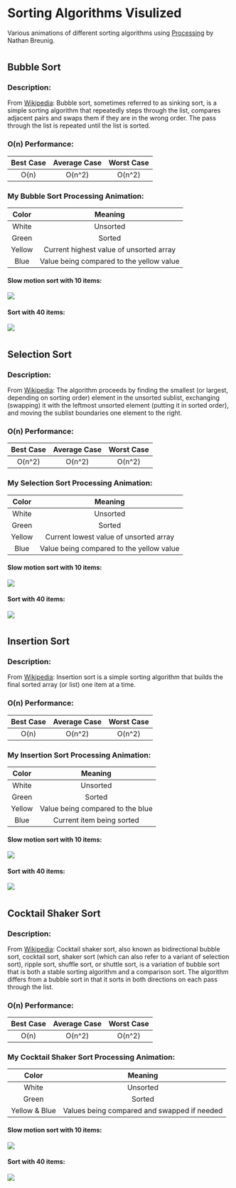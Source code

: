 # Sorting Algorithms Visulized
Various animations of different sorting algorithms using [Processing](https://www.processing.org) by Nathan Breunig.
#
## Bubble Sort
### Description:
From [Wikipedia](https://en.wikipedia.org/wiki/Bubble_sort): Bubble sort, sometimes referred to as sinking sort, is a simple sorting algorithm that repeatedly steps through the list, compares adjacent pairs and swaps them if they are in the wrong order. The pass through the list is repeated until the list is sorted. 
### O(n) Performance:
| Best Case | Average Case | Worst Case |
|:---------:|:------------:|:----------:|
| O(n)      | O(n^2)       | O(n^2)     |
### My Bubble Sort Processing Animation: 
|Color |Meaning|
|:----:|:--------------------------------------:|
|White |Unsorted                                |
|Green |Sorted                                  |
|Yellow|Current highest value of unsorted array |
|Blue  |Value being compared to the yellow value|
#### Slow motion sort with 10 items:
![](https://i.imgur.com/nPuNXGu.gif)
#### Sort with 40 items:
![](https://i.imgur.com/dz1hRSK.gif)
#
## Selection Sort
### Description:
From [Wikipedia](https://en.wikipedia.org/wiki/Selection_Sort): The algorithm proceeds by finding the smallest (or largest, depending on sorting order) element in the unsorted sublist, exchanging (swapping) it with the leftmost unsorted element (putting it in sorted order), and moving the sublist boundaries one element to the right.
### O(n) Performance:
| Best Case | Average Case | Worst Case |
|:---------:|:------------:|:----------:|
| O(n^2)      | O(n^2)       | O(n^2)     |
### My Selection Sort Processing Animation: 
|Color |Meaning|
|:----:|:--------------------------------------:|
|White |Unsorted                                |
|Green |Sorted                                  |
|Yellow|Current lowest value of unsorted array  |
|Blue  |Value being compared to the yellow value|
#### Slow motion sort with 10 items:
![](https://i.imgur.com/OKfZ29q.gif)
#### Sort with 40 items:
![](https://i.imgur.com/8qUWd4f.gif)
#
## Insertion Sort
### Description:
From [Wikipedia](https://en.wikipedia.org/wiki/Insertion_sort): Insertion sort is a simple sorting algorithm that builds the final sorted array (or list) one item at a time.
### O(n) Performance:
| Best Case | Average Case | Worst Case |
|:---------:|:------------:|:----------:|
| O(n)      | O(n^2)       | O(n^2)     |
### My Insertion Sort Processing Animation: 
|Color |Meaning|
|:----:|:--------------------------------------:|
|White |Unsorted                                |
|Green |Sorted                                  |
|Yellow|Value being compared to the blue        |
|Blue  |Current item being sorted               |
#### Slow motion sort with 10 items:
![](https://i.imgur.com/uMp0URi.gif)
#### Sort with 40 items:
![](https://i.imgur.com/SJDj0px.gif)
#
## Cocktail Shaker Sort
### Description:
From [Wikipedia](https://en.wikipedia.org/wiki/Cocktail_shaker_sort): Cocktail shaker sort, also known as bidirectional bubble sort, cocktail sort, shaker sort (which can also refer to a variant of selection sort), ripple sort, shuffle sort, or shuttle sort, is a variation of bubble sort that is both a stable sorting algorithm and a comparison sort. The algorithm differs from a bubble sort in that it sorts in both directions on each pass through the list.
### O(n) Performance:
| Best Case | Average Case | Worst Case |
|:---------:|:------------:|:----------:|
| O(n)      | O(n^2)       | O(n^2)     |
### My Cocktail Shaker Sort Processing Animation: 
|Color |Meaning|
|:----:|:--------------------------------------:|
|White |Unsorted                                |
|Green |Sorted                                  |
|Yellow & Blue|Values being compared and swapped if needed |
#### Slow motion sort with 10 items:
![](https://i.imgur.com/lGfpnCC.gif)
#### Sort with 40 items:
![](https://i.imgur.com/aznuFsN.gif)
#
